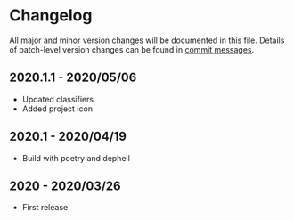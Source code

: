 # Changelog
All major and minor version changes will be documented in this file. Details of
patch-level version changes can be found in [commit messages](../../commits/master).

## 2020.1.1 - 2020/05/06
- Updated classifiers
- Added project icon

## 2020.1 - 2020/04/19
- Build with poetry and dephell

## 2020 - 2020/03/26
- First release

